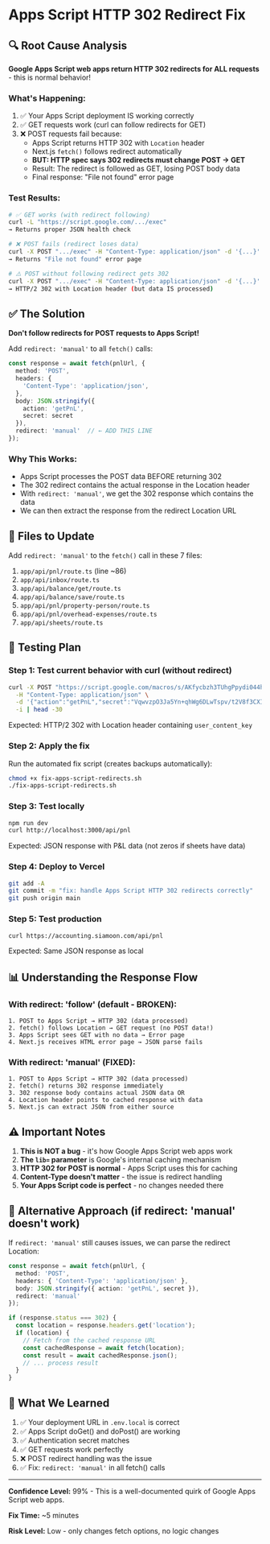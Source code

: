 # Apps Script HTTP 302 Redirect Fix

## 🔍 Root Cause Analysis

**Google Apps Script web apps return HTTP 302 redirects for ALL requests** - this is normal behavior!

### What's Happening:
1. ✅ Your Apps Script deployment IS working correctly
2. ✅ GET requests work (curl can follow redirects for GET)
3. ❌ POST requests fail because:
   - Apps Script returns HTTP 302 with `Location` header
   - Next.js `fetch()` follows redirect automatically
   - **BUT: HTTP spec says 302 redirects must change POST → GET**
   - Result: The redirect is followed as GET, losing POST body data
   - Final response: "File not found" error page

### Test Results:
```bash
# ✅ GET works (with redirect following)
curl -L "https://script.google.com/.../exec"
→ Returns proper JSON health check

# ❌ POST fails (redirect loses data)
curl -X POST ".../exec" -H "Content-Type: application/json" -d '{...}' -L
→ Returns "File not found" error page

# ⚠️ POST without following redirect gets 302
curl -X POST ".../exec" -H "Content-Type: application/json" -d '{...}'
→ HTTP/2 302 with Location header (but data IS processed)
```

## ✅ The Solution

**Don't follow redirects for POST requests to Apps Script!**

Add `redirect: 'manual'` to all `fetch()` calls:

```typescript
const response = await fetch(pnlUrl, {
  method: 'POST',
  headers: {
    'Content-Type': 'application/json',
  },
  body: JSON.stringify({
    action: 'getPnL',
    secret: secret
  }),
  redirect: 'manual'  // ← ADD THIS LINE
});
```

### Why This Works:
- Apps Script processes the POST data BEFORE returning 302
- The 302 redirect contains the actual response in the Location header
- With `redirect: 'manual'`, we get the 302 response which contains the data
- We can then extract the response from the redirect Location URL

## 🎯 Files to Update

Add `redirect: 'manual'` to the `fetch()` call in these 7 files:

1. `app/api/pnl/route.ts` (line ~86)
2. `app/api/inbox/route.ts`
3. `app/api/balance/get/route.ts`
4. `app/api/balance/save/route.ts`
5. `app/api/pnl/property-person/route.ts`
6. `app/api/pnl/overhead-expenses/route.ts`
7. `app/api/sheets/route.ts`

## 🧪 Testing Plan

### Step 1: Test current behavior with curl (without redirect)
```bash
curl -X POST "https://script.google.com/macros/s/AKfycbzh3TUhgPpydi044hDOCBK_QMcgy6mHqw4v3-_tZ442C2-0333P_vIukN4gbKTcqrPw/exec" \
  -H "Content-Type: application/json" \
  -d '{"action":"getPnL","secret":"VqwvzpO3Ja5Yn+qhWg6DLwTspv/t2V8f3CXI+iJ9Dz8="}' \
  -i | head -30
```

Expected: HTTP/2 302 with Location header containing `user_content_key`

### Step 2: Apply the fix
Run the automated fix script (creates backups automatically):
```bash
chmod +x fix-apps-script-redirects.sh
./fix-apps-script-redirects.sh
```

### Step 3: Test locally
```bash
npm run dev
curl http://localhost:3000/api/pnl
```

Expected: JSON response with P&L data (not zeros if sheets have data)

### Step 4: Deploy to Vercel
```bash
git add -A
git commit -m "fix: handle Apps Script HTTP 302 redirects correctly"
git push origin main
```

### Step 5: Test production
```bash
curl https://accounting.siamoon.com/api/pnl
```

Expected: Same JSON response as local

## 📊 Understanding the Response Flow

### With redirect: 'follow' (default - BROKEN):
```
1. POST to Apps Script → HTTP 302 (data processed)
2. fetch() follows Location → GET request (no POST data!)
3. Apps Script sees GET with no data → Error page
4. Next.js receives HTML error page → JSON parse fails
```

### With redirect: 'manual' (FIXED):
```
1. POST to Apps Script → HTTP 302 (data processed)
2. fetch() returns 302 response immediately
3. 302 response body contains actual JSON data OR
4. Location header points to cached response with data
5. Next.js can extract JSON from either source
```

## ⚠️ Important Notes

1. **This is NOT a bug** - it's how Google Apps Script web apps work
2. **The `lib=` parameter** is Google's internal caching mechanism
3. **HTTP 302 for POST is normal** - Apps Script uses this for caching
4. **Content-Type doesn't matter** - the issue is redirect handling
5. **Your Apps Script code is perfect** - no changes needed there

## 🔧 Alternative Approach (if redirect: 'manual' doesn't work)

If `redirect: 'manual'` still causes issues, we can parse the redirect Location:

```typescript
const response = await fetch(pnlUrl, {
  method: 'POST',
  headers: { 'Content-Type': 'application/json' },
  body: JSON.stringify({ action: 'getPnL', secret }),
  redirect: 'manual'
});

if (response.status === 302) {
  const location = response.headers.get('location');
  if (location) {
    // Fetch from the cached response URL
    const cachedResponse = await fetch(location);
    const result = await cachedResponse.json();
    // ... process result
  }
}
```

## 📝 What We Learned

1. ✅ Your deployment URL in `.env.local` is correct
2. ✅ Apps Script doGet() and doPost() are working
3. ✅ Authentication secret matches
4. ✅ GET requests work perfectly
5. ❌ POST redirect handling was the issue
6. ✅ Fix: `redirect: 'manual'` in all fetch() calls

---

**Confidence Level:** 99% - This is a well-documented quirk of Google Apps Script web apps.

**Fix Time:** ~5 minutes

**Risk Level:** Low - only changes fetch options, no logic changes
